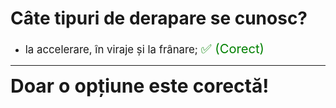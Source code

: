 # Câte tipuri de derapare se cunosc?

- <span style="font-size: larger;">la accelerare, în viraje și la frânare; <span style="color: green; font-size: larger;">✅ (Corect)</span></span>

---

<span style="font-size: 30px; font-weight: bold;">**Doar o opțiune este corectă!**</span>